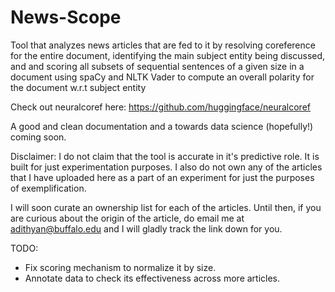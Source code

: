 # News-Scope

Tool that analyzes news articles that are fed to it by resolving coreference for the entire document, identifying the main
subject entity being discussed, and and scoring all subsets of sequential sentences of a given size in a document using spaCy
and NLTK Vader to compute an overall polarity for the document w.r.t subject entity

Check out neuralcoref here: https://github.com/huggingface/neuralcoref

A good and clean documentation and a towards data science (hopefully!) coming soon. 

Disclaimer: I do not claim that the tool is accurate in it's predictive role. It is built for just experimentation purposes. 
I also do not own any of the articles that I have uploaded here as a part of an experiment for just the purposes of exemplification. 

I will soon curate an ownership list for each of the articles. Until then, if you are curious about the origin of the article, 
do email me at adithyan@buffalo.edu and I will gladly track the link down for you. 

TODO:

- Fix scoring mechanism to normalize it by size. 
- Annotate data to check its effectiveness across more articles.
